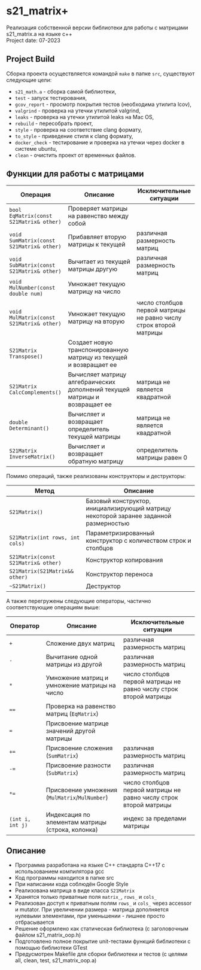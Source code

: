 # s21_matrix+
Реализация собственной версии библиотеки для работы с матрицами s21_matrix.a на языке c++  
Project date: 07-2023

## Project Build

Сборка проекта осуществляется командой `make` в папке `src`, существуют следующие цели:  
- `s21_math.a` - сборка самой библиотеки,  
- `test` - запуск тестирования,  
- `gcov_report` - просмотр покрытия тестов (необходима утилита lcov),  
- `valgrind` - проверка на утечки утилитой valgrind,  
- `leaks` - проверка на утечки утилитой leaks на Mac OS,  
- `rebuild` - пересобрать проект,  
- `style` - проверка на соответствие clang формату,  
- `to_style` - приведение стиля к clang формату,  
- `docker_check` - тестирование и проверка на утечки через docker в системе ubuntu,  
- `clean` - очистить проект от временных файлов.


## Функции для работы с матрицами

| Операция    | Описание   | Исключительные ситуации |
| ----------- | ----------- | ----------- |
| `bool EqMatrix(const S21Matrix& other)` | Проверяет матрицы на равенство между собой |  |
| `void SumMatrix(const S21Matrix& other)` | Прибавляет вторую матрицы к текущей | различная размерность матриц |
| `void SubMatrix(const S21Matrix& other)` | Вычитает из текущей матрицы другую | различная размерность матриц |
| `void MulNumber(const double num)` | Умножает текущую матрицу на число |  |
| `void MulMatrix(const S21Matrix& other)` | Умножает текущую матрицу на вторую | число столбцов первой матрицы не равно числу строк второй матрицы |
| `S21Matrix Transpose()` | Создает новую транспонированную матрицу из текущей и возвращает ее |  |
| `S21Matrix CalcComplements()` | Вычисляет матрицу алгебраических дополнений текущей матрицы и возвращает ее | матрица не является квадратной |
| `double Determinant()` | Вычисляет и возвращает определитель текущей матрицы | матрица не является квадратной |
| `S21Matrix InverseMatrix()` | Вычисляет и возвращает обратную матрицу | определитель матрицы равен 0 |


Помимо операций, также реализованы конструкторы и деструкторы:

| Метод    | Описание   |
| ----------- | ----------- |
| `S21Matrix()` | Базовый конструктор, инициализирующий матрицу некоторой заранее заданной размерностью |  
| `S21Matrix(int rows, int cols)` | Параметризированный конструктор с количеством строк и столбцов | 
| `S21Matrix(const S21Matrix& other)` | Конструктор копирования |
| `S21Matrix(S21Matrix&& other)` | Конструктор переноса |
| `~S21Matrix()` | Деструктор |

А также перегружены следующие операторы, частично соответствующие операциям выше:

| Оператор    | Описание   | Исключительные ситуации |
| ----------- | ----------- | ----------- |
| `+`      | Сложение двух матриц  | различная размерность матриц |
| `-`   | Вычитание одной матрицы из другой | различная размерность матриц |
| `*`  | Умножение матриц и умножение матрицы на число | число столбцов первой матрицы не равно числу строк второй матрицы |
| `==`  | Проверка на равенство матриц (`EqMatrix`) | |
| `=`  | Присвоение матрице значений другой матрицы | |
| `+=`  | Присвоение сложения (`SumMatrix`)   | различная размерность матриц |
| `-=`  | Присвоение разности (`SubMatrix`) | различная размерность матриц |
| `*=`  | Присвоение умножения (`MulMatrix`/`MulNumber`) | число столбцов первой матрицы не равно числу строк второй матрицы |
| `(int i, int j)`  | Индексация по элементам матрицы (строка, колонка) | индекс за пределами матрицы |


## Описание

- Программа разработана на языке C++ стандарта C++17 с использованием компилятора gcc
- Код программы находится в папке src
- При написании кода соблюдён Google Style
- Реализована матрица в виде класса `S21Matrix`
- Хранятся только приватные поля `matrix_`, `rows_` и `cols_`
- Реализован доступ к приватным полям `rows_` и `cols_` через accessor и mutator. При увеличении размера - матрица дополняется нулевыми элементами, при уменьшении - лишнее просто отбрасывается
- Решение оформлено как статическая библиотека (с заголовочным файлом s21_matrix_oop.h)
- Подготовлено полное покрытие unit-тестами функций библиотеки c помощью библиотеки GTest
- Предусмотрен Makefile для сборки библиотеки и тестов (с целями all, clean, test, s21_matrix_oop.a)

